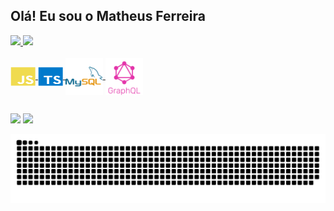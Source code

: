 ## Olá! Eu sou o Matheus Ferreira
 <div>
  <a href="https://github.com/MatheusF-Cruz">
  <img height="160em" src="https://github-readme-stats.vercel.app/api?username=MatheusF-Cruz&show_icons=true&theme=vision-friendly-dark&include_all_commits=true&count_private=true"/>
  <img height="160em" src="https://github-readme-stats.vercel.app/api/top-langs/?username=MatheusF-Cruz&layout=compact&langs_count=7&theme=vision-friendly-dark"/>
</div>
<div style="display: inline_block"><br>
  <img align="center" alt="MatheusF-Cruz-Js" height="30" width="40" src="https://raw.githubusercontent.com/devicons/devicon/master/icons/javascript/javascript-plain.svg">
  <img align="center" alt="MatheusF-Cruz-Ts" height="30" width="40" src="https://raw.githubusercontent.com/devicons/devicon/master/icons/typescript/typescript-plain.svg">
  <img align="center" alt="MatheusF-Cruz-MySQL" height="60" width="60" src="https://github.com/devicons/devicon/blob/master/icons/mysql/mysql-original-wordmark.svg">
  <img align="center" alt="MatheusF-Cruz-GraphQL" height="60" width="60" src="https://github.com/devicons/devicon/blob/master/icons/graphql/graphql-plain-wordmark.svg">
 
</div>
 
  ##
 
<div> 
  <a href = "mailto:mth.ferreiradc@gmail.com"><img src="https://img.shields.io/badge/-Gmail-%23333?style=for-the-badge&logo=gmail&logoColor=white" target="_blank"></a>
  <a href="https://www.linkedin.com/in/matheus-ferreira-da-cruz-65400815b/" target="_blank"><img src="https://img.shields.io/badge/-LinkedIn-%230077B5?style=for-the-badge&logo=linkedin&logoColor=white" target="_blank"></a> 
 
  ![Snake animation](https://github.com/MatheusF-Cruz/MatheusF-Cruz/blob/output/github-contribution-grid-snake.svg)
 
</div>

